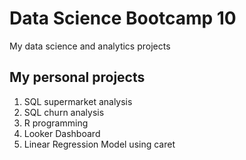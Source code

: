 # Data Science Bootcamp 10
My data science and analytics projects

## My personal projects

1. SQL supermarket analysis
2. SQL churn analysis
3. R programming 
4. Looker Dashboard
5. Linear Regression Model using caret
